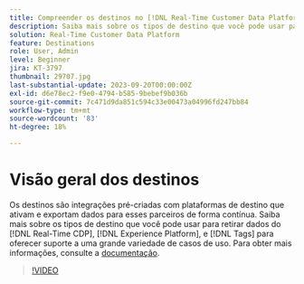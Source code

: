 ```yaml
---
title: Compreender os destinos no [!DNL Real-Time Customer Data Platform] e [!DNL Experience Platform]
description: Saiba mais sobre os tipos de destino que você pode usar para retirar dados do [!DNL Real-Time CDP], [!DNL Experience Platform], and [!DNL Tags] para oferecer suporte a uma grande variedade de casos de uso.
solution: Real-Time Customer Data Platform
feature: Destinations
role: User, Admin
level: Beginner
jira: KT-3797
thumbnail: 29707.jpg
last-substantial-update: 2023-09-20T00:00:00Z
exl-id: d6e78ec2-f9e0-4794-b585-9bebef9b036b
source-git-commit: 7c471d9da851c594c33e00473a04996fd247bb84
workflow-type: tm+mt
source-wordcount: '83'
ht-degree: 18%

---
```


# Visão geral dos destinos

Os destinos são integrações pré-criadas com plataformas de destino que ativam e exportam dados para esses parceiros de forma contínua. Saiba mais sobre os tipos de destino que você pode usar para retirar dados do [!DNL Real-Time CDP], [!DNL Experience Platform], e [!DNL Tags] para oferecer suporte a uma grande variedade de casos de uso. Para obter mais informações, consulte a [documentação](https://experienceleague.adobe.com/docs/experience-platform/destinations/home.html?lang=pt-BR).

>[!VIDEO](https://video.tv.adobe.com/v/29707?learn=on)

